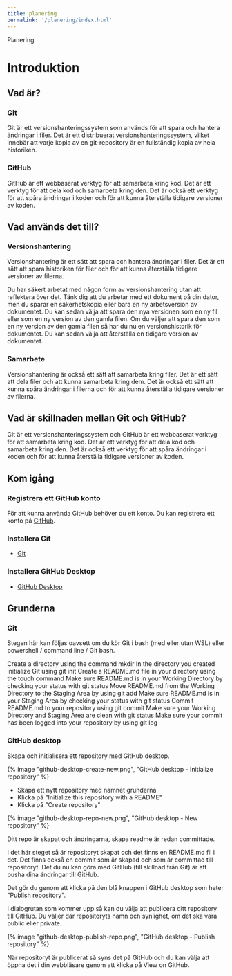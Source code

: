```yaml
---
title: planering
permalink: '/planering/index.html'
---
```


Planering

# Introduktion

## Vad är?

### Git

Git är ett versionshanteringssystem som används för att spara och hantera ändringar i filer. Det är ett distribuerat versionshanteringssystem, vilket innebär att varje kopia av en git-repository är en fullständig kopia av hela historiken.

### GitHub

GitHub är ett webbaserat verktyg för att samarbeta kring kod. Det är ett verktyg för att dela kod och samarbeta kring den. Det är också ett verktyg för att spåra ändringar i koden och för att kunna återställa tidigare versioner av koden.

## Vad används det till?

### Versionshantering

Versionshantering är ett sätt att spara och hantera ändringar i filer. Det är ett sätt att spara historiken för filer och för att kunna återställa tidigare versioner av filerna.

Du har säkert arbetat med någon form av versionshantering utan att reflektera över det. Tänk dig att du arbetar med ett dokument på din dator, men du sparar en säkerhetskopia eller bara en ny arbetsversion av dokumentet. Du kan sedan välja att spara den nya versionen som en ny fil eller som en ny version av den gamla filen. Om du väljer att spara den som en ny version av den gamla filen så har du nu en versionshistorik för dokumentet. Du kan sedan välja att återställa en tidigare version av dokumentet.

### Samarbete

Versionshantering är också ett sätt att samarbeta kring filer. Det är ett sätt att dela filer och att kunna samarbeta kring dem. Det är också ett sätt att kunna spåra ändringar i filerna och för att kunna återställa tidigare versioner av filerna.

## Vad är skillnaden mellan Git och GitHub?

Git är ett versionshanteringssystem och GitHub är ett webbaserat verktyg för att samarbeta kring kod. Det är ett verktyg för att dela kod och samarbeta kring den. Det är också ett verktyg för att spåra ändringar i koden och för att kunna återställa tidigare versioner av koden.

## Kom igång 

### Registrera ett GitHub konto

För att kunna använda GitHub behöver du ett konto. Du kan registrera ett konto på [GitHub](https://github.com).

### Installera Git

* [Git](https://git-scm.com/)

### Installera GitHub Desktop

* [GitHub Desktop](https://desktop.github.com/)

## Grunderna

### Git

Stegen här kan följas oavsett om du kör Git i bash (med eller utan WSL) eller powershell / command line / Git bash.

 Create a directory using the command mkdir
 In the directory you created initialize Git using git init
 Create a README.md file in your directory using the touch command
 Make sure README.md is in your Working Directory by checking your status with git status
 Move README.md from the Working Directory to the Staging Area by using git add
 Make sure README.md is in your Staging Area by checking your status with git status
 Commit README.md to your repository using git commit
 Make sure your Working Directory and Staging Area are clean with git status
 Make sure your commit has been logged into your repository by using git log


 ### GitHub desktop

Skapa och initialisera ett repository med GitHub desktop.

{% image "github-desktop-create-new.png", "GitHub desktop - Initialize repository" %}

* Skapa ett nytt repository med namnet grunderna
* Klicka på "Initialize this repository with a README"
* Klicka på "Create repository"

{% image "github-desktop-repo-new.png", "GitHub desktop - New repository" %}

Ditt repo är skapat och ändringarna, skapa readme är redan committade.

I det här steget så är repositoryt skapat och det finns en README.md fil i det. Det finns också en commit som är skapad och som är committad till repositoryt.
Det du nu kan göra med GitHub (till skillnad från Git) är att pusha dina ändringar till GitHub.

Det gör du genom att klicka på den blå knappen i GitHub desktop som heter "Publish repository". 

I dialogrutan som kommer upp så kan du välja att publicera ditt repository till GitHub. Du väljer där repositoryts namn och synlighet, om det ska vara public eller private.

{% image "github-desktop-publish-repo.png", "GitHub desktop - Publish repository" %}

När repositoryt är publicerat så syns det på GitHub och du kan välja att öppna det i din webbläsare genom att klicka på View on GitHub.
